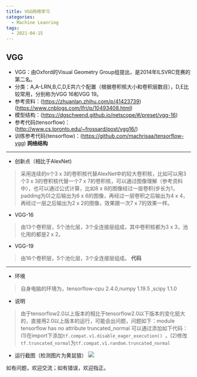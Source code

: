 ```yaml
---
title: VGG网络学习
categories:
  - Machine Leanring
tags:
  - 2021-04-15
---
```


**VGG**
-----
* VGG：由Oxford的Visual Geometry Group组提出，是2014年ILSVRC竞赛的第二名。
* 分类：A,A-LRN,B,C,D,E共六个配置（根据卷积核大小和卷积层数目），D,E比较常用，分别称为VGG 16和VGG 19。
* 参考资料：(https://zhuanlan.zhihu.com/p/41423739)(https://www.cnblogs.com/lfri/p/10493408.html)
* 模型结构：(https://dgschwend.github.io/netscope/#/preset/vgg-16)
* 参考代码(tensorflow)：(http://www.cs.toronto.edu/~frossard/post/vgg16/)
* 训练参考代码(tensorflow)：(https://github.com/machrisaa/tensorflow-vgg)
**网络结构**
----
* 创新点（相比于AlexNet)
> 采用连续的n个3 x 3的卷积核代替AlexNet中的较大卷积核，比如可以用3个3 x 3的卷积核代替一个7 x 7的卷积核，可以通过图像理解（参考资料中），也可以通过公式计算，比如8 x 8的图像经过一层卷积(步长为1，padding为0)之后输出为6 x 6的图像，再经过一层卷积之后输出为4 x 4，再经过一层之后输出为2 x 2的图像，效果跟一次7 x 7的效果一样。
* VGG-16
> 由13个卷积层，5个池化层，3个全连接层组成，其中卷积核都为3 x 3，池化用的都是2 x 2。
* VGG-19
> 由16个卷积层，5个池化层，3个全连接层组成。
**代码**
----
* 环境
> 自身电脑的环境为，tensorflow-cpu 2.4.0,numpy 1.19.5 ,scipy 1.1.0 
* 说明
> 由于tensorflow2.0以上版本的相比于tensorflow2.0以下版本的变化挺大的，直接用2.0以上版本的运行，可能会出问题，问题如下：module tensorflow has no attribute truncated_normal 可以通过添加如下代码：(1)在import下添加`tf.compat.v1.disable_eager_execution() `，(2)修改`tf.truncated_normal`为`tf.compat.v1.random.truncated_normal`
* 运行截图（检测图片为黄鼠狼）
![](https://img2020.cnblogs.com/blog/1770410/202104/1770410-20210415213715234-1664002774.png)

如有问题，欢迎交流；如有错误，欢迎指正。
